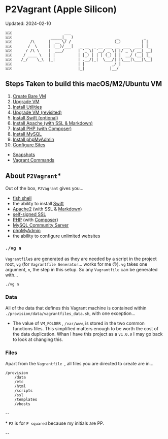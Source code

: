 # P2Vagrant (Apple Silicon)

Updated: 2024-02-10

```
🇺🇦                       ___
🇺🇦                 _____|_  )                   _           _
🇺🇦        /\      |  __ \/ /                   (_)         | |
🇺🇦       /  \     | |__)/___|   _ __  _ __ ___  _  ___  ___| |_
🇺🇦      / /\ \    |  ___/      | '_ \| '__/ _ \| |/ _ \/ __| __|
🇺🇦     / ____ \   | |          | |_) | | | (_) | |  __/ (__| |_
🇺🇦    /_/    \_\  |_|          | .__/|_|  \___/| |\___|\___|\__|
🇺🇦                             | |            _/ |
🇺🇦                             |_|           |__/
```

## Steps Taken to build this macOS/M2/Ubuntu VM

01. [Create Bare VM](./docs/01_Create_Bare_VM.md)
02. [Upgrade VM](./docs/02_Upgrade_VM.md)
03. [Install Utilities](./docs/03_Install_Utilities.md)
04. [Upgrade VM (revisited)](./docs/04_Upgrade_VM.md)
05. [Install Swift (optional)](./docs/05_Install_Swift.md)
06. [Install Apache (with SSL & Markdown)](./docs/06_Install_Apache.md)
07. [Install PHP (with Composer)](./docs/07_Install_PHP.md)
08. [Install MySQL](./docs/08_Install_MySQL.md)
09. [Install phpMyAdmin](./docs/09_Install_phpMyAdmin.md)
10. [Configure Sites](./docs/10_Configure_Sites.md)

<!--
11. [Page Title](./docs/11_Page_Title.md)
12. [Page Title](./docs/12_Page_Title.md)
13. [Page Title](./docs/13_Page_Title.md)
14. [Page Title](./docs/14_Page_Title.md)
15. [Page Title](./docs/15_Page_Title.md)
-->

* [Snapshots](./docs/Snapshots.md)
* [Vagrant Commands](./docs/Commands.md)

## About `P2Vagrant`\*

Out of the box, `P2Vagrant` gives you...

* [fish shell](https://fishshell.com)
* the ability to install [Swift](https://www.swift.org)
* [Apache2](https://www.apache.org) (with SSL & [Markdown](https://en.wikipedia.org/wiki/Markdown))
* [self-signed SSL](https://en.wikipedia.org/wiki/Self-signed_certificate)
* [PHP](https://www.php.net) (with [Composer](https://getcomposer.org))
* [MySQL Community Server](https://www.mysql.com/products/community/)
* [phpMyAdmin](https://www.phpmyadmin.net)
* the ability to configure unlimited websites

### `./vg n`

`Vagrantfile`s are generated as they are needed  by a script in the project root, `vg`  (for `Vagrantfile Generator`... works for me 🙃). `vg` takes one argument,  `n`, the step in this setup. So any `Vagrantfile` can be generated with...

```
./vg n
```

### Data

All of the data that defines this Vagrant machine is contained within `./provision/data/vagrantfiles_data.sh`, with one exception...

* The value of `VM_FOLDER` , `/var/www`, is stored in the two common functions files. This simplified matters enough to be worth the cost of the data duplication. Whan I have this project as a `v1.0.0` I may go back to look at changing this.

### Files

Apart from the `Vagrantfile `, all files you are directed to create are in...

```
/provision
    /data
    /etc
    /html
    /scripts
    /ssl
    /templates
    /vhosts
```

--

\* `P2` is for `P squared` because my initials are PP.

--
